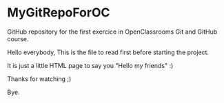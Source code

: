 # MyGitRepoForOC
GitHub repository for the first exercice in OpenClassrooms Git and GitHub course.

Hello everybody,
This is the file to read first before starting the project.

It is just a little HTML page to say you "Hello my friends" :)

Thanks for watching ;) 

Bye. 